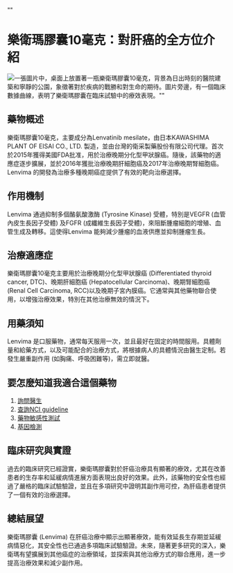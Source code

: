 ""
# 樂衛瑪膠囊10毫克：對肝癌的全方位介紹
![一張圖片中，桌面上放置著一瓶樂衛瑪膠囊10毫克，背景為日出時刻的醫院建築和寧靜的公園，象徵著對於疾病的戰勝和對生命的期待。圖片旁邊，有一個臨床數據曲線，表明了樂衛瑪膠囊在臨床試驗中的療效表現。""](https://i.imgur.com/uBSKiob.jpeg)

## 藥物概述

樂衛瑪膠囊10毫克，主要成分為Lenvatinib mesilate，由日本KAWASHIMA PLANT OF EISAI CO., LTD. 製造，並由台灣的衛采製藥股份有限公司代理。首次於2015年獲得美國FDA批准，用於治療晚期分化型甲狀腺癌。隨後，該藥物的適應症逐步擴展，並於2016年獲批治療晚期肝細胞癌及2017年治療晚期腎細胞癌。Lenvima 的開發為治療多種晚期癌症提供了有效的靶向治療選擇。

## 作用機制

Lenvima 通過抑制多個酪氨酸激酶 (Tyrosine Kinase) 受體，特別是VEGFR (血管內皮生長因子受體) 及FGFR (成纖維生長因子受體)，來阻斷腫瘤細胞的增殖、血管生成及轉移。這使得Lenvima 能夠減少腫瘤的血液供應並抑制腫瘤生長。

## 治療適應症

樂衛瑪膠囊10毫克主要用於治療晚期分化型甲狀腺癌 (Differentiated thyroid cancer, DTC)、晚期肝細胞癌 (Hepatocellular Carcinoma)、晚期腎細胞癌 (Renal Cell Carcinoma, RCC)以及晚期子宮內膜癌。它通常與其他藥物聯合使用，以增強治療效果，特別在其他治療無效的情況下。

## 用藥須知

Lenvima 是口服藥物，通常每天服用一次，並且最好在固定的時間服用。具體劑量和給藥方式，以及可能配合的治療方式，將根據病人的具體情況由醫生定制。若發生嚴重副作用 (如胸痛、呼吸困難等)，需立即就醫。

## 要怎麼知道我適合這個藥物

1. [詢問醫生](./text/1-1.html)
2. [查詢NCI guideline](./text/1-2.html)
3. [藥物敏感性測試](./text/1-3.html)
4. [基因檢測](./text/1-4.html)

## 臨床研究與實證

過去的臨床研究已經證實，樂衛瑪膠囊對於肝癌治療具有顯著的療效，尤其在改善患者的生存率和延緩病情進展方面表現出良好的效果。此外，該藥物的安全性也經過了嚴格的臨床試驗驗證，並且在多項研究中證明其副作用可控，為肝癌患者提供了一個有效的治療選擇。

## 總結展望

樂衛瑪膠囊 (Lenvima) 在肝癌治療中顯示出顯著療效，能有效延長生存期並延緩病情惡化，其安全性也已通過多項臨床試驗驗證。未來，隨著更多研究的深入，樂衛瑪有望擴展到其他癌症的治療領域，並探索與其他治療方式的聯合應用，進一步提高治療效果和減少副作用。
